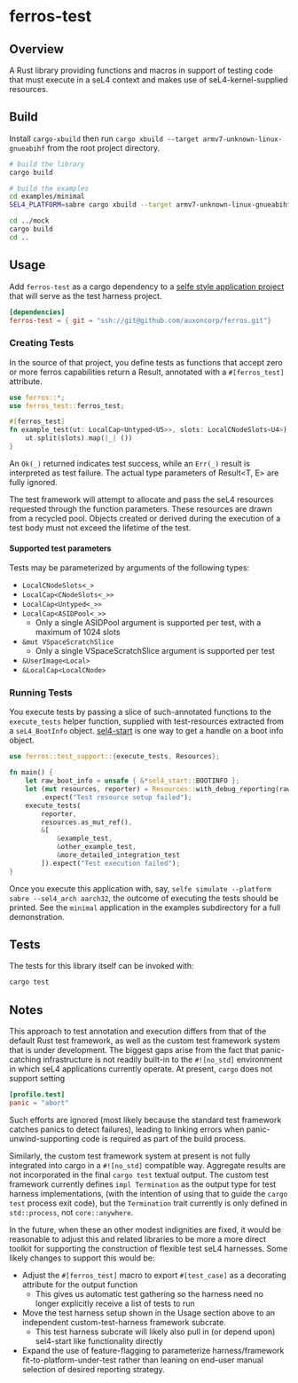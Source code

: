 # ferros-test

## Overview

A Rust library providing functions and macros in support of testing code that
must execute in a seL4 context and makes use of seL4-kernel-supplied resources.

## Build

Install `cargo-xbuild` then run `cargo xbuild --target
armv7-unknown-linux-gnueabihf` from the root project directory.

```bash
# build the library
cargo build

# build the examples
cd examples/minimal
SEL4_PLATFORM=sabre cargo xbuild --target armv7-unknown-linux-gnueabihf

cd ../mock
cargo build
cd ..
```

## Usage

Add `ferros-test` as a cargo dependency to a [selfe style application project](https://github.com/auxoncorp/selfe-sys)
that will serve as the test harness project.

```toml
[dependencies]
ferros-test = { git = "ssh://git@github.com/auxoncorp/ferros.git"}
```

### Creating Tests

In the source of that project, you define tests as functions that accept zero or more ferros 
capabilities return a Result, annotated with a `#[ferros_test]` attribute.

```rust
use ferros::*;
use ferros_test::ferros_test;

#[ferros_test]
fn example_test(ut: LocalCap<Untyped<U5>>, slots: LocalCNodeSlots<U4>) -> Result<(), SeL4Error> {
    ut.split(slots).map(|_| ())
}
```

An `Ok(_)` returned indicates test success, while an `Err(_)` result is interpreted as test failure.
The actual type parameters of Result<T, E> are fully ignored.

The test framework will attempt to allocate and pass the seL4 resources requested through the function parameters.
These resources are drawn from a recycled pool. Objects created or derived during the execution of a
test body must not exceed the lifetime of the test.

#### Supported test parameters

Tests may be parameterized by arguments of the following types:

* `LocalCNodeSlots<_>`
* `LocalCap<CNodeSlots<_>>`
* `LocalCap<Untyped<_>>`
* `LocalCap<ASIDPool<_>>`
  * Only a single ASIDPool argument is supported per test, with a maximum of 1024 slots
* `&mut VSpaceScratchSlice`
  * Only a single VSpaceScratchSlice argument is supported per test
* `&UserImage<Local>`
* `&LocalCap<LocalCNode>`

### Running Tests

You execute tests by passing a slice of such-annotated functions to the  `execute_tests` helper function,
supplied with test-resources extracted from a `seL4_BootInfo` object. [sel4-start](https://github.com/auxoncorp/selfe-sys/tree/master/example_application/sel4-start) is one way to get
a handle on a boot info object.

```rust
use ferros::test_support::{execute_tests, Resources};

fn main() {
    let raw_boot_info = unsafe { &*sel4_start::BOOTINFO };
    let (mut resources, reporter) = Resources::with_debug_reporting(raw_boot_info)
        .expect("Test resource setup failed");
    execute_tests(
        reporter,
        resources.as_mut_ref(),
        &[
            &example_test,
            &other_example_test,
            &more_detailed_integration_test
        ]).expect("Test execution failed");
}
```

Once you execute this application with, say, `selfe simulate --platform sabre --sel4_arch aarch32`,
the outcome of executing the tests should be printed.
See the `minimal` application in the examples subdirectory for a full demonstration.

## Tests

The tests for this library itself can be invoked with:

```bash
cargo test
```

## Notes

This approach to test annotation and execution differs from that of the default Rust test framework,
as well as the custom test framework system that is under development. The biggest gaps arise
from the fact that panic-catching infrastructure is not readily built-in to the `#![no_std]`
environment in which seL4 applications currently operate.  At present, `cargo` does not support setting

```toml
[profile.test]
panic = "abort"
```

Such efforts are ignored (most likely because the standard test framework catches panics to detect failures),
leading to linking errors when panic-unwind-supporting code is required as part of the build
process.

Similarly, the custom test framework system at present is not fully integrated into cargo
in a `#![no_std]` compatible way. Aggregate results are not incorporated in the final `cargo test` textual output.
The custom test framework currently defines `impl Termination` as the output type for test harness implementations,
(with the intention of using that to guide the `cargo test` process exit code), but the `Termination` trait currently
is only defined in `std::process`, not `core::anywhere`.

In the future, when these an other modest indignities are fixed, it would be reasonable to adjust this
and related libraries to be more a more direct toolkit for supporting the construction of flexible
test seL4 harnesses. Some likely changes to support this would be:
 
 * Adjust the `#[ferros_test]` macro to export `#[test_case]` as a decorating attribute for the output function
   * This gives us automatic test gathering so the harness need no longer explicitly receive a list of tests to run
 * Move the test harness setup shown in the Usage section above to an independent custom-test-harness framework subcrate.
   * This test harness subcrate will likely also pull in (or depend upon) sel4-start like functionality directly
 * Expand the use of feature-flagging to parameterize harness/framework fit-to-platform-under-test rather
 than leaning on end-user manual selection of desired reporting strategy.
